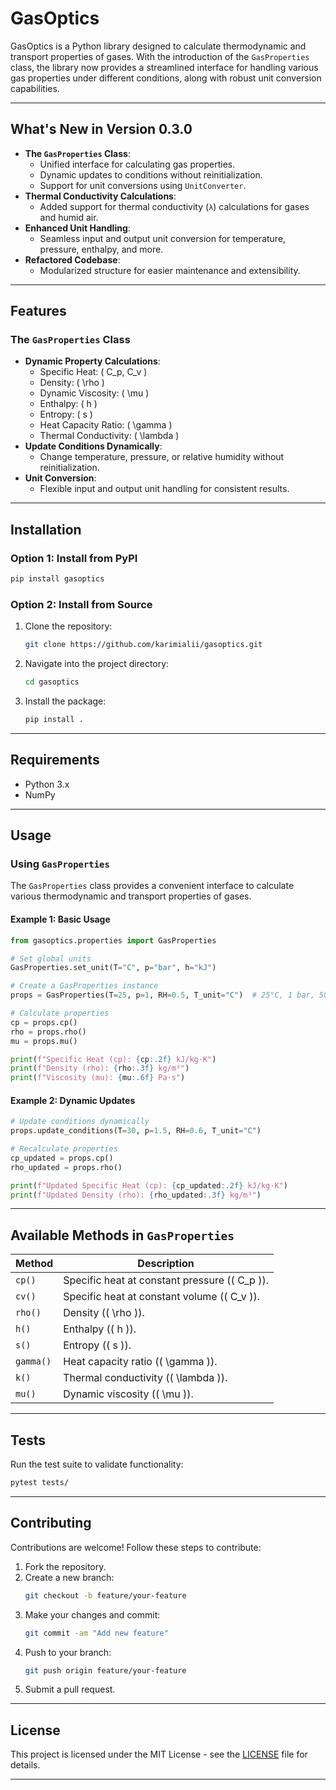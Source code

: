 
# GasOptics

GasOptics is a Python library designed to calculate thermodynamic and transport properties of gases. With the introduction of the `GasProperties` class, the library now provides a streamlined interface for handling various gas properties under different conditions, along with robust unit conversion capabilities.

---

## What's New in Version 0.3.0

- **The `GasProperties` Class**:
  - Unified interface for calculating gas properties.
  - Dynamic updates to conditions without reinitialization.
  - Support for unit conversions using `UnitConverter`.
- **Thermal Conductivity Calculations**:
  - Added support for thermal conductivity (`λ`) calculations for gases and humid air.
- **Enhanced Unit Handling**:
  - Seamless input and output unit conversion for temperature, pressure, enthalpy, and more.
- **Refactored Codebase**:
  - Modularized structure for easier maintenance and extensibility.

---

## Features

### The `GasProperties` Class
- **Dynamic Property Calculations**:
  - Specific Heat: \( C_p, C_v \)
  - Density: \( \rho \)
  - Dynamic Viscosity: \( \mu \)
  - Enthalpy: \( h \)
  - Entropy: \( s \)
  - Heat Capacity Ratio: \( \gamma \)
  - Thermal Conductivity: \( \lambda \)
- **Update Conditions Dynamically**:
  - Change temperature, pressure, or relative humidity without reinitialization.
- **Unit Conversion**:
  - Flexible input and output unit handling for consistent results.

---

## Installation

### Option 1: Install from PyPI
```bash
pip install gasoptics
```

### Option 2: Install from Source
1. Clone the repository:
   ```bash
   git clone https://github.com/karimialii/gasoptics.git
   ```
2. Navigate into the project directory:
   ```bash
   cd gasoptics
   ```
3. Install the package:
   ```bash
   pip install .
   ```

---

## Requirements

- Python 3.x
- NumPy

---

## Usage

### Using `GasProperties`

The `GasProperties` class provides a convenient interface to calculate various thermodynamic and transport properties of gases.

#### Example 1: Basic Usage
```python
from gasoptics.properties import GasProperties

# Set global units
GasProperties.set_unit(T="C", p="bar", h="kJ")

# Create a GasProperties instance
props = GasProperties(T=25, p=1, RH=0.5, T_unit="C")  # 25°C, 1 bar, 50% RH

# Calculate properties
cp = props.cp()
rho = props.rho()
mu = props.mu()

print(f"Specific Heat (cp): {cp:.2f} kJ/kg·K")
print(f"Density (rho): {rho:.3f} kg/m³")
print(f"Viscosity (mu): {mu:.6f} Pa·s")
```

#### Example 2: Dynamic Updates
```python
# Update conditions dynamically
props.update_conditions(T=30, p=1.5, RH=0.6, T_unit="C")

# Recalculate properties
cp_updated = props.cp()
rho_updated = props.rho()

print(f"Updated Specific Heat (cp): {cp_updated:.2f} kJ/kg·K")
print(f"Updated Density (rho): {rho_updated:.3f} kg/m³")
```

---

## Available Methods in `GasProperties`

| Method  | Description                              |
|---------|------------------------------------------|
| `cp()`  | Specific heat at constant pressure (\( C_p \)). |
| `cv()`  | Specific heat at constant volume (\( C_v \)).  |
| `rho()` | Density (\( \rho \)).                    |
| `h()`   | Enthalpy (\( h \)).                      |
| `s()`   | Entropy (\( s \)).                       |
| `gamma()` | Heat capacity ratio (\( \gamma \)).     |
| `k()`   | Thermal conductivity (\( \lambda \)).    |
| `mu()`  | Dynamic viscosity (\( \mu \)).           |

---

## Tests

Run the test suite to validate functionality:
```bash
pytest tests/
```

---

## Contributing

Contributions are welcome! Follow these steps to contribute:
1. Fork the repository.
2. Create a new branch:
   ```bash
   git checkout -b feature/your-feature
   ```
3. Make your changes and commit:
   ```bash
   git commit -am "Add new feature"
   ```
4. Push to your branch:
   ```bash
   git push origin feature/your-feature
   ```
5. Submit a pull request.

---

## License

This project is licensed under the MIT License - see the [LICENSE](LICENSE) file for details.

---